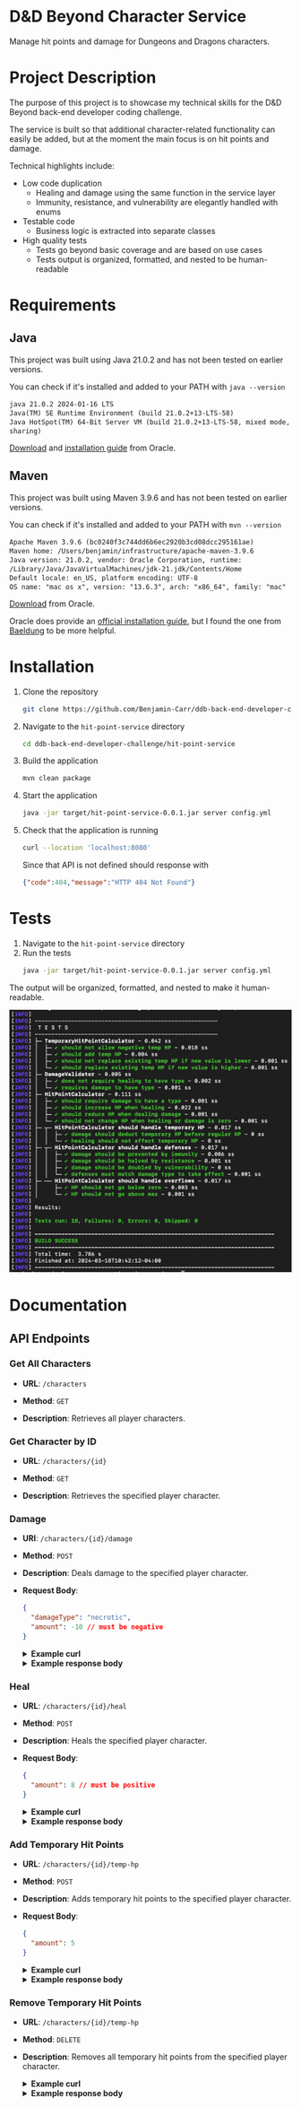 # D&D Beyond Character Service
Manage hit points and damage for Dungeons and Dragons characters.

# Project Description
The purpose of this project is to showcase my technical skills for the D&D Beyond back-end developer coding challenge.

The service is built so that additional character-related functionality can easily be added, but at the moment the main focus is on hit points and damage.

Technical highlights include:
- Low code duplication
  - Healing and damage using the same function in the service layer
  - Immunity, resistance, and vulnerability are elegantly handled with enums
- Testable code
  - Business logic is extracted into separate classes
- High quality tests
  - Tests go beyond basic coverage and are based on use cases
  - Tests output is organized, formatted, and nested to be human-readable

# Requirements
## Java
This project was built using Java 21.0.2 and has not been tested on earlier versions. 

You can check if it's installed and added to your PATH with `java --version`

```
java 21.0.2 2024-01-16 LTS
Java(TM) SE Runtime Environment (build 21.0.2+13-LTS-58)
Java HotSpot(TM) 64-Bit Server VM (build 21.0.2+13-LTS-58, mixed mode, sharing)
```

[Download](https://www.oracle.com/java/technologies/downloads) and [installation guide](https://docs.oracle.com/en/java/javase/21/install/overview-jdk-installation.html) from Oracle.

## Maven
This project was built using Maven 3.9.6 and has not been tested on earlier versions.

You can check if it's installed and added to your PATH with `mvn --version`

```
Apache Maven 3.9.6 (bc0240f3c744dd6b6ec2920b3cd08dcc295161ae)
Maven home: /Users/benjamin/infrastructure/apache-maven-3.9.6
Java version: 21.0.2, vendor: Oracle Corporation, runtime: /Library/Java/JavaVirtualMachines/jdk-21.jdk/Contents/Home
Default locale: en_US, platform encoding: UTF-8
OS name: "mac os x", version: "13.6.3", arch: "x86_64", family: "mac"
```

[Download](https://maven.apache.org/download.cgi) from Oracle.

Oracle does provide an [official installation guide](https://maven.apache.org/install.html), but I found the one from [Baeldung](https://www.baeldung.com/install-maven-on-windows-linux-mac) to be more helpful.

# Installation
1. Clone the repository
    ```bash
    git clone https://github.com/Benjamin-Carr/ddb-back-end-developer-challenge.git
    ```
2. Navigate to the `hit-point-service` directory
    ```bash
    cd ddb-back-end-developer-challenge/hit-point-service
    ```
3. Build the application
    ```bash
    mvn clean package
    ```
4. Start the application
    ```bash
    java -jar target/hit-point-service-0.0.1.jar server config.yml
    ```
5. Check that the application is running
    ```bash
    curl --location 'localhost:8080'
    ```
   Since that API is not defined should response with
    ```json
    {"code":404,"message":"HTTP 404 Not Found"}
    ```
   
# Tests
1. Navigate to the `hit-point-service` directory
2. Run the tests
    ```bash
    java -jar target/hit-point-service-0.0.1.jar server config.yml
    ```
The output will be organized, formatted, and nested to make it human-readable.

![img.png](img.png)

# Documentation


## API Endpoints

### Get All Characters


- **URL**: `/characters`

- **Method**: `GET`

- **Description**: Retrieves all player characters.


### Get Character by ID


- **URL**: `/characters/{id}`

- **Method**: `GET`

- **Description**: Retrieves the specified player character.

### Damage

- **URI**: `/characters/{id}/damage`
- **Method**: `POST`
- **Description**: Deals damage to the specified player character.
- **Request Body**:
  ```json
  {
    "damageType": "necrotic",
    "amount": -10 // must be negative
  }
  ```
  <details>
  <summary><b>Example curl</b></summary>

  ```bash
  curl --location 'localhost:8080/characters/briv/damage' \
  --header 'Content-Type: application/json' \
  --data '{
  "amount": -10,
  "damageType": "necrotic"
  }'
  ```
  </details>
  <details>
  <summary><b>Example response body</b></summary>
  <i>Assuming that briv had 25/25 HP</i>

  ```json
  {
      "code": 200,
      "message": "Hit points updated.",
      "data": {
          "maxHitPoints": 25,
          "tempHitPoints": 0,
          "tempHitPointsDelta": 0,
          "currentHitPoints": 15,
          "currentHitPointsDelta": -10,
          "multiplier": 1.0,
          "overflow": 0
      }
  }
  ```
  </details>
### Heal

- **URL**: `/characters/{id}/heal`
- **Method**: `POST`
- **Description**: Heals the specified player character.
- **Request Body**:
  ```json
  {
    "amount": 8 // must be positive
  }
  ```
    <details>
  <summary><b>Example curl</b></summary>

  ```bash
  curl --location 'localhost:8080/characters/briv/heal' \
  --header 'Content-Type: application/json' \
  --data '{
  "amount": 8
  }'
  ```
  </details>
  <details>
  <summary><b>Example response body</b></summary>
  <i>Assuming that briv had 15/25 HP</i>
  
  ```json
  {
      "code": 200,
      "message": "Hit points updated.",
      "data": {
          "maxHitPoints": 25,
          "tempHitPoints": 0,
          "tempHitPointsDelta": 0,
          "currentHitPoints": 23,
          "currentHitPointsDelta": 8,
          "multiplier": 1.0,
          "overflow": 0
      }
  }
  ```
</details>

### Add Temporary Hit Points

- **URL**: `/characters/{id}/temp-hp`
- **Method**: `POST`
- **Description**: Adds temporary hit points to the specified player character.
- **Request Body**:
  ```json
  {
    "amount": 5
  }
  ```
    <details>
  <summary><b>Example curl</b></summary>

  ```bash
  curl --location 'localhost:8080/characters/briv/temp-hp' \
  --header 'Content-Type: application/json' \
  --data '{
  "amount": 5
  }'
  ```
  </details>
  <details>
  <summary><b>Example response body</b></summary>
  <i>Assuming that briv had 23/25 HP and no temp HP</i>

  ```json
  {
      "code": 200,
      "message": "Hit points updated.",
      "data": {
          "maxHitPoints": 25,
          "tempHitPoints": 5,
          "tempHitPointsDelta": 5,
          "currentHitPoints": 23,
          "currentHitPointsDelta": 0,
          "multiplier": 1.0,
          "overflow": 0
      }
  }
  ```
</details>

### Remove Temporary Hit Points

- **URL**: `/characters/{id}/temp-hp`
- **Method**: `DELETE`
- **Description**: Removes all temporary hit points from the specified player character.
    <details>
  <summary><b>Example curl</b></summary>

  ```bash
  curl --location --request DELETE 'localhost:8080/characters/briv/temp-hp' \
  --header 'Content-Type: application/json'
  ```
  </details>
  <details>
  <summary><b>Example response body</b></summary>
  <i>Assuming that briv had 23/25 HP and 5 temp HP</i>

  ```json
  {
      "code": 200,
      "message": "Hit points updated.",
      "data": {
          "maxHitPoints": 25,
          "tempHitPoints": 0,
          "tempHitPointsDelta": -5,
          "currentHitPoints": 23,
          "currentHitPointsDelta": 0,
          "multiplier": 1.0,
          "overflow": 0
      }
  }
  ```
</details>